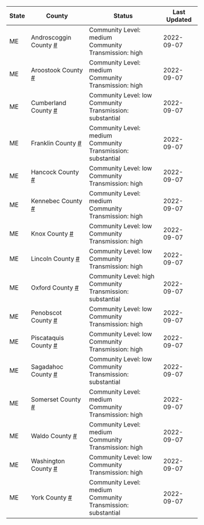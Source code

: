 State | County | Status | Last Updated
--- | --- | --- | --- 
ME | Androscoggin County <a href="#androscoggin_county">#</a> | <a name="androscoggin_county"></a>Community Level: medium<br/>Community Transmission: high | 2022-09-07
ME | Aroostook County <a href="#aroostook_county">#</a> | <a name="aroostook_county"></a>Community Level: medium<br/>Community Transmission: high | 2022-09-07
ME | Cumberland County <a href="#cumberland_county">#</a> | <a name="cumberland_county"></a>Community Level: low<br/>Community Transmission: substantial | 2022-09-07
ME | Franklin County <a href="#franklin_county">#</a> | <a name="franklin_county"></a>Community Level: medium<br/>Community Transmission: substantial | 2022-09-07
ME | Hancock County <a href="#hancock_county">#</a> | <a name="hancock_county"></a>Community Level: low<br/>Community Transmission: high | 2022-09-07
ME | Kennebec County <a href="#kennebec_county">#</a> | <a name="kennebec_county"></a>Community Level: medium<br/>Community Transmission: high | 2022-09-07
ME | Knox County <a href="#knox_county">#</a> | <a name="knox_county"></a>Community Level: low<br/>Community Transmission: high | 2022-09-07
ME | Lincoln County <a href="#lincoln_county">#</a> | <a name="lincoln_county"></a>Community Level: low<br/>Community Transmission: high | 2022-09-07
ME | Oxford County <a href="#oxford_county">#</a> | <a name="oxford_county"></a>Community Level: high<br/>Community Transmission: substantial | 2022-09-07
ME | Penobscot County <a href="#penobscot_county">#</a> | <a name="penobscot_county"></a>Community Level: low<br/>Community Transmission: high | 2022-09-07
ME | Piscataquis County <a href="#piscataquis_county">#</a> | <a name="piscataquis_county"></a>Community Level: low<br/>Community Transmission: high | 2022-09-07
ME | Sagadahoc County <a href="#sagadahoc_county">#</a> | <a name="sagadahoc_county"></a>Community Level: low<br/>Community Transmission: substantial | 2022-09-07
ME | Somerset County <a href="#somerset_county">#</a> | <a name="somerset_county"></a>Community Level: medium<br/>Community Transmission: high | 2022-09-07
ME | Waldo County <a href="#waldo_county">#</a> | <a name="waldo_county"></a>Community Level: medium<br/>Community Transmission: high | 2022-09-07
ME | Washington County <a href="#washington_county">#</a> | <a name="washington_county"></a>Community Level: low<br/>Community Transmission: high | 2022-09-07
ME | York County <a href="#york_county">#</a> | <a name="york_county"></a>Community Level: medium<br/>Community Transmission: substantial | 2022-09-07
